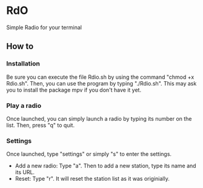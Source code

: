 # RdO
Simple Radio for your terminal

## How to

### Installation 
Be sure you can execute the file Rdio.sh by using the command "chmod +x Rdio.sh".
Then, you can use the program by typing "./Rdio.sh". This may ask you to install the package mpv if you don't have it yet. 

### Play a radio
Once launched, you can simply launch a radio by typing its number on the list. Then, press "q" to quit.


### Settings
Once launched, type "settings" or simply "s" to enter the settings.

 - Add a new radio: Type "a". Then to add a new station, type its name and its URL.
 - Reset: Type "r". It will reset the station list as it was originially. 

